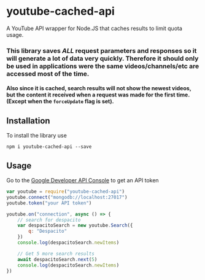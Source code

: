 # youtube-cached-api

A YouTube API wrapper for Node.JS that caches results to limit quota usage. 

### This library saves *ALL* request parameters and responses so it will generate a lot of data very quickly. Therefore it should only be used in applications were the same videos/channels/etc are accessed most of the time.

#### Also since it is cached, search results will not show the newest videos, but the content it received when a request was made for the first time. (Except when the `forceUpdate` flag is set).

## Installation

To install the library use
```shell
npm i youtube-cached-api --save
```

## Usage

Go to the [Google Developer API Console](https://console.developers.google.com/) to get an API token

```js
var youtube = require("youtube-cached-api")
youtube.connect("mongodb://localhost:27017")
youtube.token("your API token")

youtube.on("connection", async () => {
    // search for despacito
    var despacitoSearch = new youtube.Search({
        q: "Despacito"
    })
    console.log(despacitoSearch.newItems)

    // Get 5 more search results
    await despacitoSearch.next(5)
    console.log(despacitoSearch.newItems)
})
```
